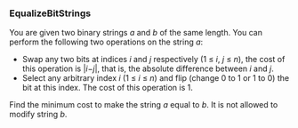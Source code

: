 ### EqualizeBitStrings


You are given two binary strings *a* and *b* of the same length. You can perform the following two operations on the string *a*:

- Swap any two bits at indices *i* and *j* respectively (1 ≤ *i*, *j* ≤ *n*), the cost of this operation is |*i−j*|, that is, the absolute difference between *i* and *j*.
- Select any arbitrary index *i* (1 ≤ *i* ≤ *n*) and flip (change 0 to 1 or 1 to 0) the bit at this index. The cost of this operation is 1.

Find the minimum cost to make the string *a* equal to *b*. It is not allowed to modify string *b*.
